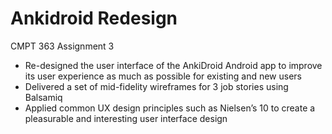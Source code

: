 # Ankidroid Redesign
CMPT 363 Assignment 3

- Re-designed the user interface of the AnkiDroid Android app to improve its user experience as much as possible for existing and new users
- Delivered a set of mid-fidelity wireframes for 3 job stories using Balsamiq
- Applied common UX design principles such as Nielsen’s 10 to create a pleasurable and interesting user interface design
